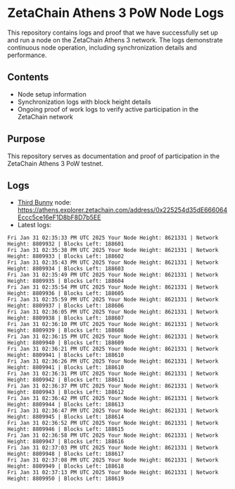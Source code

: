 # ZetaChain Athens 3 PoW Node Logs
This repository contains logs and proof that we have successfully set up and run a node on the ZetaChain Athens 3 network. The logs demonstrate continuous node operation, including synchronization details and performance.

## Contents
- Node setup information
- Synchronization logs with block height details
- Ongoing proof of work logs to verify active participation in the ZetaChain network

## Purpose
This repository serves as documentation and proof of participation in the ZetaChain Athens 3 PoW testnet.

## Logs

- [Third Bunny](https://thirdbunny.xyz/) node: https://athens.explorer.zetachain.com/address/0x225254d35dE666064Eccc5ce16eF1D8bF8D7b5EE
- Latest logs:
```
Fri Jan 31 02:35:33 PM UTC 2025 Your Node Height: 8621331 | Network Height: 8809932 | Blocks Left: 188601
Fri Jan 31 02:35:38 PM UTC 2025 Your Node Height: 8621331 | Network Height: 8809933 | Blocks Left: 188602
Fri Jan 31 02:35:43 PM UTC 2025 Your Node Height: 8621331 | Network Height: 8809934 | Blocks Left: 188603
Fri Jan 31 02:35:49 PM UTC 2025 Your Node Height: 8621331 | Network Height: 8809935 | Blocks Left: 188604
Fri Jan 31 02:35:54 PM UTC 2025 Your Node Height: 8621331 | Network Height: 8809936 | Blocks Left: 188605
Fri Jan 31 02:35:59 PM UTC 2025 Your Node Height: 8621331 | Network Height: 8809937 | Blocks Left: 188606
Fri Jan 31 02:36:05 PM UTC 2025 Your Node Height: 8621331 | Network Height: 8809938 | Blocks Left: 188607
Fri Jan 31 02:36:10 PM UTC 2025 Your Node Height: 8621331 | Network Height: 8809939 | Blocks Left: 188608
Fri Jan 31 02:36:15 PM UTC 2025 Your Node Height: 8621331 | Network Height: 8809940 | Blocks Left: 188609
Fri Jan 31 02:36:21 PM UTC 2025 Your Node Height: 8621331 | Network Height: 8809941 | Blocks Left: 188610
Fri Jan 31 02:36:26 PM UTC 2025 Your Node Height: 8621331 | Network Height: 8809941 | Blocks Left: 188610
Fri Jan 31 02:36:31 PM UTC 2025 Your Node Height: 8621331 | Network Height: 8809942 | Blocks Left: 188611
Fri Jan 31 02:36:37 PM UTC 2025 Your Node Height: 8621331 | Network Height: 8809943 | Blocks Left: 188612
Fri Jan 31 02:36:42 PM UTC 2025 Your Node Height: 8621331 | Network Height: 8809944 | Blocks Left: 188613
Fri Jan 31 02:36:47 PM UTC 2025 Your Node Height: 8621331 | Network Height: 8809945 | Blocks Left: 188614
Fri Jan 31 02:36:52 PM UTC 2025 Your Node Height: 8621331 | Network Height: 8809946 | Blocks Left: 188615
Fri Jan 31 02:36:58 PM UTC 2025 Your Node Height: 8621331 | Network Height: 8809947 | Blocks Left: 188616
Fri Jan 31 02:37:03 PM UTC 2025 Your Node Height: 8621331 | Network Height: 8809948 | Blocks Left: 188617
Fri Jan 31 02:37:08 PM UTC 2025 Your Node Height: 8621331 | Network Height: 8809949 | Blocks Left: 188618
Fri Jan 31 02:37:13 PM UTC 2025 Your Node Height: 8621331 | Network Height: 8809950 | Blocks Left: 188619
```
